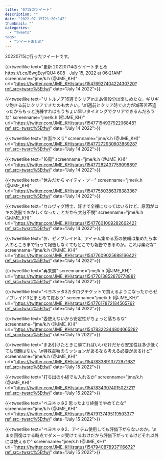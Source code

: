 ```yaml
---
title: "0715のツイート"
description: ""
date: "2022-07-15T21:20:14Z"
thumbnail: ""
categories:
  - "Tweets"
tags:
  - "ツイートまとめ"
---
```

20220715に行ったツイートです。
<!--more-->
{{<tweetlike text=\"更新 20220714のツイートまとめ https://t.co/8wgEeyfQU4 608　July 15, 2022 at 06:21AM\" screenname=\"jme/k.h (@JME_KH)\" url=\"https://twitter.com/JME_KH/status/1547692740422430720?ref_src=twsrc%5Etfw\" date=\"July 14 2022\">}}

{{<tweetlike text=\"リトルノア16週でクリア\nまあ値段分は楽しめたな。ギリギリ飽きる前にクリアできたのも大きい。\n1週前とクリア時で火力が滅茶苦茶違ったからもっと洗練すればもうちょい早いタイミングでクリアできるんだろうな\" screenname=\"jme/k.h (@JME_KH)\" url=\"https://twitter.com/JME_KH/status/1547715493792206848?ref_src=twsrc%5Etfw\" date=\"July 14 2022\">}}

{{<tweetlike text=\"お面キメラ\" screenname=\"jme/k.h (@JME_KH)\" url=\"https://twitter.com/JME_KH/status/1547727293090385928?ref_src=twsrc%5Etfw\" date=\"July 14 2022\">}}

{{<tweetlike text=\"16周\" screenname=\"jme/k.h (@JME_KH)\" url=\"https://twitter.com/JME_KH/status/1547728243775909889?ref_src=twsrc%5Etfw\" date=\"July 14 2022\">}}

{{<tweetlike text=\"休みだからマイティ・ソー\" screenname=\"jme/k.h (@JME_KH)\" url=\"https://twitter.com/JME_KH/status/1547755038637838336?ref_src=twsrc%5Etfw\" date=\"July 14 2022\">}}

{{<tweetlike text=\"セルヴィグ博士、好きで全裸になってはいるけど、原因がロキの洗脳でおかしくなったことだから大分不憫\" screenname=\"jme/k.h (@JME_KH)\" url=\"https://twitter.com/JME_KH/status/1547760100928266242?ref_src=twsrc%5Etfw\" date=\"July 14 2022\">}}

{{<tweetlike text=\"お、ゼノブレイド3、アイテム集める系の依頼は集めたら本人のところまで行って報告しなくてもどこでも報告できるのか。これは楽だな\" screenname=\"jme/k.h (@JME_KH)\" url=\"https://twitter.com/JME_KH/status/1547760902568816642?ref_src=twsrc%5Etfw\" date=\"July 14 2022\">}}

{{<tweetlike text=\"再来週\" screenname=\"jme/k.h (@JME_KH)\" url=\"https://twitter.com/JME_KH/status/1547761385287077888?ref_src=twsrc%5Etfw\" date=\"July 14 2022\">}}

{{<tweetlike text=\"ベヨネッタ3カタログチケットで買えるようになったからゼノブレイド3とまとめて買おう\" screenname=\"jme/k.h (@JME_KH)\" url=\"https://twitter.com/JME_KH/status/1547761787218456576?ref_src=twsrc%5Etfw\" date=\"July 14 2022\">}}

{{<tweetlike text=\"壺使えないから安定性がちょっと落ちるな\" screenname=\"jme/k.h (@JME_KH)\" url=\"https://twitter.com/JME_KH/status/1547832234480406528?ref_src=twsrc%5Etfw\" date=\"July 15 2022\">}}

{{<tweetlike text=\"まあ引けたときに勝てればいいだけだから安定性は多少低くても問題はない。\n特殊召喚のミッションがあるなら考える必要があるけど\" screenname=\"jme/k.h (@JME_KH)\" url=\"https://twitter.com/JME_KH/status/1547833891377287168?ref_src=twsrc%5Etfw\" date=\"July 15 2022\">}}

{{<tweetlike text=\"打ち出の小槌でも入れるか\" screenname=\"jme/k.h (@JME_KH)\" url=\"https://twitter.com/JME_KH/status/1547834307401502721?ref_src=twsrc%5Etfw\" date=\"July 15 2022\">}}

{{<tweetlike text=\"ベヨネッタ2 思ったより終盤でやめてたな\" screenname=\"jme/k.h (@JME_KH)\" url=\"https://twitter.com/JME_KH/status/1547913749511950337?ref_src=twsrc%5Etfw\" date=\"July 15 2022\">}}

{{<tweetlike text=\"ベヨネッタ2、アイテム使用しても評価下がらないのか。\nまあ回復はする時点でダメージ受けてるわけだから評価下がってるけどそれ以外には使えるか\" screenname=\"jme/k.h (@JME_KH)\" url=\"https://twitter.com/JME_KH/status/1547940878937116672?ref_src=twsrc%5Etfw\" date=\"July 15 2022\">}}

